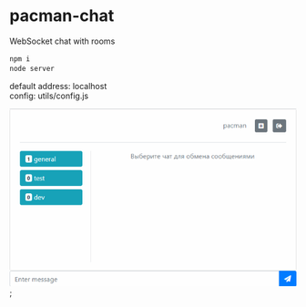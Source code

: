 # pacman-chat

WebSocket chat with rooms

```bash
npm i
node server
```
default address: localhost  
config: utils/config.js

![GitHub Logo](/screenshots/pacman-chat.gif);
